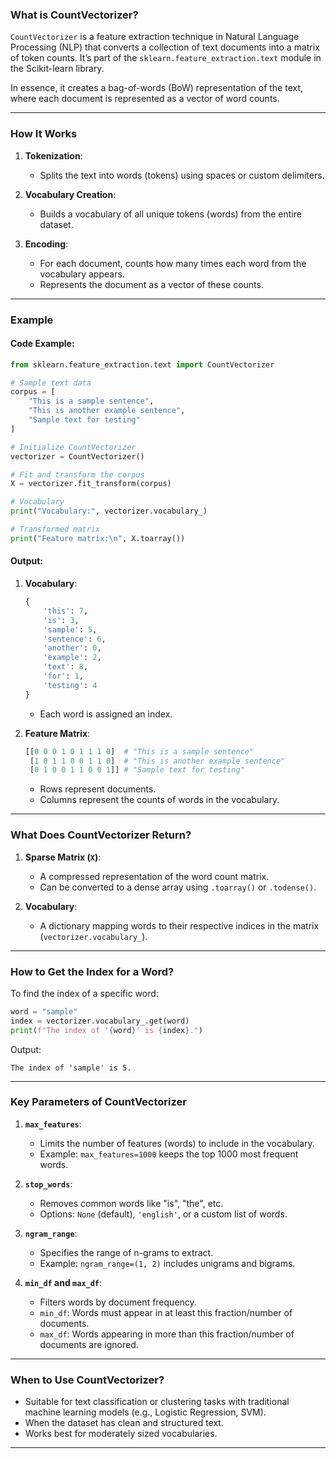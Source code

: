 ### **What is CountVectorizer?**

`CountVectorizer` is a feature extraction technique in Natural Language Processing (NLP) that converts a collection of text documents into a matrix of token counts. It’s part of the `sklearn.feature_extraction.text` module in the Scikit-learn library.

In essence, it creates a bag-of-words (BoW) representation of the text, where each document is represented as a vector of word counts.

---

### **How It Works**

1. **Tokenization**:
   - Splits the text into words (tokens) using spaces or custom delimiters.

2. **Vocabulary Creation**:
   - Builds a vocabulary of all unique tokens (words) from the entire dataset.

3. **Encoding**:
   - For each document, counts how many times each word from the vocabulary appears.
   - Represents the document as a vector of these counts.

---

### **Example**

#### Code Example:
```python
from sklearn.feature_extraction.text import CountVectorizer

# Sample text data
corpus = [
    "This is a sample sentence",
    "This is another example sentence",
    "Sample text for testing"
]

# Initialize CountVectorizer
vectorizer = CountVectorizer()

# Fit and transform the corpus
X = vectorizer.fit_transform(corpus)

# Vocabulary
print("Vocabulary:", vectorizer.vocabulary_)

# Transformed matrix
print("Feature matrix:\n", X.toarray())
```

#### Output:
1. **Vocabulary**:
   ```python
   {
       'this': 7,
       'is': 3,
       'sample': 5,
       'sentence': 6,
       'another': 0,
       'example': 2,
       'text': 8,
       'for': 1,
       'testing': 4
   }
   ```
   - Each word is assigned an index.

2. **Feature Matrix**:
   ```python
   [[0 0 0 1 0 1 1 1 0]  # "This is a sample sentence"
    [1 0 1 1 0 0 1 1 0]  # "This is another example sentence"
    [0 1 0 0 1 1 0 0 1]] # "Sample text for testing"
   ```
   - Rows represent documents.
   - Columns represent the counts of words in the vocabulary.

---

### **What Does CountVectorizer Return?**

1. **Sparse Matrix (`X`)**:
   - A compressed representation of the word count matrix.
   - Can be converted to a dense array using `.toarray()` or `.todense()`.

2. **Vocabulary**:
   - A dictionary mapping words to their respective indices in the matrix (`vectorizer.vocabulary_`).

---

### **How to Get the Index for a Word?**

To find the index of a specific word:
```python
word = "sample"
index = vectorizer.vocabulary_.get(word)
print(f"The index of '{word}' is {index}.")
```

Output:
```
The index of 'sample' is 5.
```

---

### **Key Parameters of CountVectorizer**

1. **`max_features`**:
   - Limits the number of features (words) to include in the vocabulary.
   - Example: `max_features=1000` keeps the top 1000 most frequent words.

2. **`stop_words`**:
   - Removes common words like "is", "the", etc.
   - Options: `None` (default), `'english'`, or a custom list of words.

3. **`ngram_range`**:
   - Specifies the range of n-grams to extract.
   - Example: `ngram_range=(1, 2)` includes unigrams and bigrams.

4. **`min_df` and `max_df`**:
   - Filters words by document frequency.
   - `min_df`: Words must appear in at least this fraction/number of documents.
   - `max_df`: Words appearing in more than this fraction/number of documents are ignored.

---

### **When to Use CountVectorizer?**

- Suitable for text classification or clustering tasks with traditional machine learning models (e.g., Logistic Regression, SVM).
- When the dataset has clean and structured text.
- Works best for moderately sized vocabularies.

---
